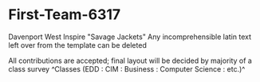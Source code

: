 # First-Team-6317
Davenport West Inspire "Savage Jackets"
Any incomprehensible latin text left over from the template can be deleted

All contributions are accepted; 
final layout will be decided by majority of a class survey
^Classes (EDD : CIM : Business : Computer Science : etc.)^
